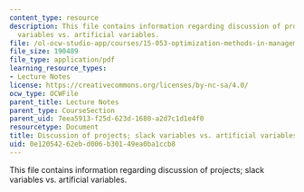 ```yaml
---
content_type: resource
description: This file contains information regarding discussion of projects; slack
  variables vs. artificial variables.
file: /ol-ocw-studio-app/courses/15-053-optimization-methods-in-management-science-spring-2013/0e12054262ebd006b30149ea0ba1ccb8_MIT15_053S13_lec9.pdf
file_size: 190489
file_type: application/pdf
learning_resource_types:
- Lecture Notes
license: https://creativecommons.org/licenses/by-nc-sa/4.0/
ocw_type: OCWFile
parent_title: Lecture Notes
parent_type: CourseSection
parent_uid: 7eea5913-f25d-623d-1680-a2d7c1d1e4f0
resourcetype: Document
title: Discussion of projects; slack variables vs. artificial variables
uid: 0e120542-62eb-d006-b301-49ea0ba1ccb8
---
```

This file contains information regarding discussion of projects; slack variables vs. artificial variables.